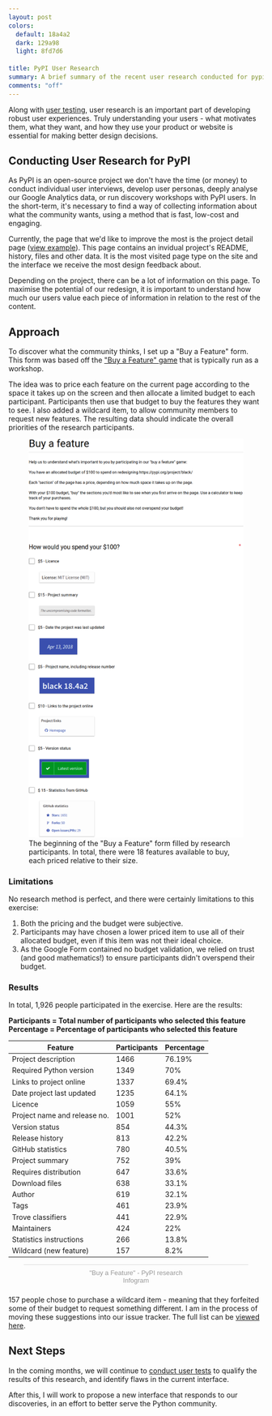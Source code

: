 ```yaml
---
layout: post
colors:
  default: 18a4a2
  dark: 129a98
  light: 8fd7d6

title: PyPI User Research
summary: A brief summary of the recent user research conducted for pypi.org
comments: "off"
---
```


Along with [user testing](https://whoisnicoleharris.com/2018/03/13/user-testing-warehouse.html), user research is an important part of developing robust user experiences. Truly understanding your users - what motivates them, what they want, and how they use your product or website is essential for making better design decisions.

## Conducting User Research for PyPI

As PyPI is an open-source project we don't have the time (or money) to conduct individual user interviews, develop user personas, deeply analyse our Google Analytics data, or run discovery workshops with PyPI users. In the short-term, it's necessary to find a way of collecting information about what the community wants, using a method that is fast, low-cost and engaging.

Currently, the page that we'd like to improve the most is the project detail page ([view example](https://pypi.org/project/black/)). This page contains an invidual project's README, history, files and other data. It is the most visited page type on the site and the interface we receive the most design feedback about.

Depending on the project, there can be a lot of information on this page. To maximise the potential of our redesign, it is important to understand how much our users value each piece of information in relation to the rest of the content.

## Approach

To discover what the community thinks, I set up a "Buy a Feature" form. This form was based off the ["Buy a Feature" game](http://www.uxforthemasses.com/buy-the-feature/) that is typically run as a workshop.

The idea was to price each feature on the current page according to the space it takes up on the screen and then allocate a limited budget to each participant. Participants then use that budget to buy the features they want to see. I also added a wildcard item, to allow community members to request new features. The resulting data should indicate the overall priorities of the research participants.

<figure class="img-figure white-bg">
    <img src="/assets/img/buy-a-feature.png" alt="Buy a feature form, showing instructions and prices of individual features"/>
    <figcaption>The beginning of the "Buy a Feature" form filled by research participants. In total, there were 18 features available to buy, each priced relative to their size.</figcaption>
</figure>

### Limitations

No research method is perfect, and there were certainly limitations to this exercise:

1. Both the pricing and the budget were subjective.
2. Participants may have chosen a lower priced item to use all of their allocated budget, even if this item was not their ideal choice.
3. As the Google Form contained no budget validation, we relied on trust (and good mathematics!) to ensure participants didn't overspend their budget.

### Results

In total, 1,926 people participated in the exercise. Here are the results:

**Participants = Total number of participants who selected this feature**<br/>
**Percentage = Percentage of participants who selected this feature**

| Feature                      | Participants | Percentage |
| ---------------------------- | ------------ | ---------- |
| Project description          | 1466         | 76.19%     |
| Required Python version      | 1349         | 70%        |
| Links to project online      | 1337         | 69.4%      |
| Date project last updated    | 1235         | 64.1%      |
| Licence                      | 1059         | 55%        |
| Project name and release no. | 1001         | 52%        |
| Version status               | 854          | 44.3%      |
| Release history              | 813          | 42.2%      |
| GitHub statistics            | 780          | 40.5%      |
| Project summary              | 752          | 39%        |
| Requires distribution        | 647          | 33.6%      |
| Download files               | 638          | 33.1%      |
| Author                       | 619          | 32.1%      |
| Tags                         | 461          | 23.9%      |
| Trove classifiers            | 441          | 22.9%      |
| Maintainers                  | 424          | 22%        |
| Statistics instructions      | 266          | 13.8%      |
| Wildcard (new feature)       | 157          | 8.2%       |

<div class="infogram-embed" data-id="aafb06e8-4bc6-4e49-8bbe-9e2525b18ddf" data-type="interactive" data-title="&amp;quot;Buy a Feature&amp;quot; - PyPI research"></div><script>!function(e,t,n,s){var i="InfogramEmbeds",o=e.getElementsByTagName(t)[0],d=/^http:/.test(e.location)?"http:":"https:";if(/^\/{2}/.test(s)&&(s=d+s),window[i]&&window[i].initialized)window[i].process&&window[i].process();else if(!e.getElementById(n)){var a=e.createElement(t);a.async=1,a.id=n,a.src=s,o.parentNode.insertBefore(a,o)}}(document,"script","infogram-async","https://e.infogram.com/js/dist/embed-loader-min.js");</script><div style="padding:8px 0;font-family:Arial!important;font-size:13px!important;line-height:15px!important;text-align:center;border-top:1px solid #dadada;margin:0 30px"><a href="https://infogram.com/aafb06e8-4bc6-4e49-8bbe-9e2525b18ddf" style="color:#989898!important;text-decoration:none!important;" target="_blank">"Buy a Feature" - PyPI research</a><br><a href="https://infogram.com" style="color:#989898!important;text-decoration:none!important;" target="_blank" rel="nofollow">Infogram</a></div>

157 people chose to purchase a wildcard item - meaning that they forfeited some of their budget to request something different. I am in the process of moving these suggestions into our issue tracker. The full list can be [viewed here](https://github.com/pypa/warehouse/issues/4335).

## Next Steps

In the coming months, we will continue to [conduct user tests](https://whoisnicoleharris.com/2018/03/13/user-testing-warehouse.html) to qualify the results of this research, and identify flaws in the current interface.

After this, I will work to propose a new interface that responds to our discoveries, in an effort to better serve the Python community.
